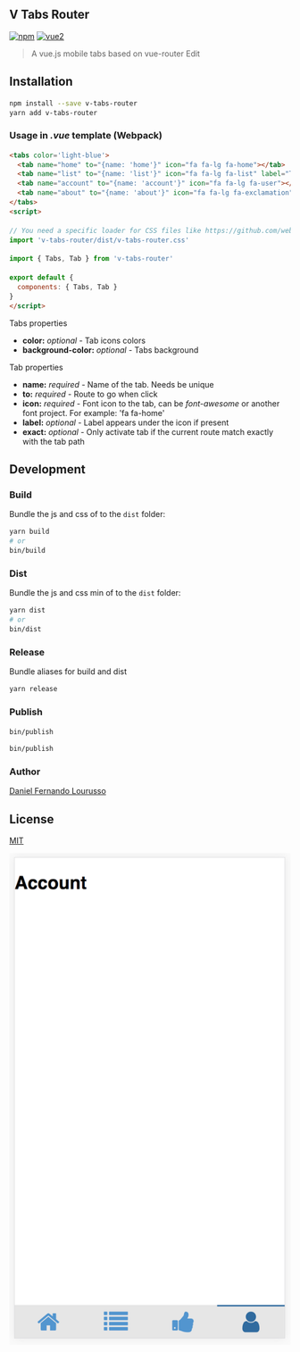 V Tabs Router
---

[![npm](https://img.shields.io/npm/v/v-tabs-router.svg)](https://www.npmjs.com/package/v-tabs-router) [![vue2](https://img.shields.io/badge/vue-2.x-brightgreen.svg)](https://vuejs.org/)

> A vue.js mobile tabs based on vue-router Edit

Installation
------------

```bash
npm install --save v-tabs-router
yarn add v-tabs-router
```

### Usage in *.vue* template (Webpack)

```html
<tabs color='light-blue'>
  <tab name="home" to="{name: 'home'}" icon="fa fa-lg fa-home"></tab>
  <tab name="list" to="{name: 'list'}" icon="fa fa-lg fa-list" label="Tickets"></tab>
  <tab name="account" to="{name: 'account'}" icon="fa fa-lg fa-user"></tab>
  <tab name="about" to="{name: 'about'}" icon="fa fa-lg fa-exclamation"></tab>
</tabs>
<script>

// You need a specific loader for CSS files like https://github.com/webpack/css-loader
import 'v-tabs-router/dist/v-tabs-router.css'

import { Tabs, Tab } from 'v-tabs-router'

export default {
  components: { Tabs, Tab }
}
</script>
```

Tabs properties

 - **color:** *optional* - Tab icons colors
 - **background-color:** *optional* - Tabs background

Tab properties

 - **name:** *required* - Name of the tab. Needs be unique
 - **to:** *required* - Route to go when click
 - **icon:** *required* - Font icon to the tab, can be *font-awesome* or another font project. For example: 'fa fa-home'
 - **label:** *optional* - Label appears under the icon if present
 - **exact:** *optional* - Only activate tab if the current route match exactly with the tab path

Development
-----------

### Build

Bundle the js and css of to the `dist` folder:

```bash
yarn build
# or
bin/build
```

### Dist

Bundle the js and css min of to the `dist` folder:

```bash
yarn dist
# or
bin/dist
```

### Release

Bundle aliases for build and dist

```bash
yarn release
```

### Publish

`bin/publish`

```bash
bin/publish
```

### Author

[Daniel Fernando Lourusso](http://dflourusso.com.br)

License
-------

[MIT](http://opensource.org/licenses/MIT)

![](https://github.com/dflourusso/v-tabs-router/blob/master/print.png)

